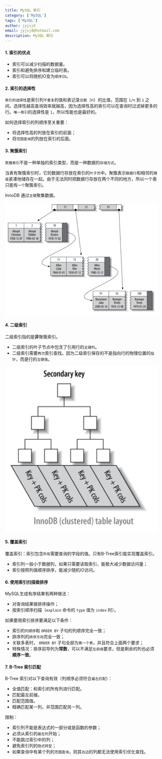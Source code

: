 ```yaml
---
title: MySQL 索引
category: ['MySQL']
tags: ['MySQL']
author: jyjsjd
email: jyjsjd@hotmail.com
description: MySQL 索引
---
```


#### 1. 索引的优点

* 索引可以减少扫描的数据量。
* 索引和避免排序和建立临时表。
* 索引可以将随机IO变为`顺序IO`。

#### 2. 索引的选择性

`索引的选择性`是索引列`不重复`的值和表记录`总数`（n）的比值，范围在 `1/n` 到 `1` 之间。选择性越高查询效率就越高，因为选择性高的索引可以在查询时过滤掉更多的行。`唯一索引`的选择性是 `1`，所以性能也是最好的。

如何选择索引的列顺序至关重要：
* 将选择性高的列放在索引的前面；
* 将`范围查询`的列放在索引的后面。

#### 3. 聚簇索引

`聚簇索引`不是一种单独的索引类型，而是一种数据的`存储方式`。

当表有聚簇索引时，它的数据行存放在索引的`叶子页`中。聚簇表示`数据行`和相邻的`键值`紧凑地储存在一起。由于无法同时把数据行存放在两个不同的地方，所以一个表只能有`一个`聚簇索引。

InnoDB 通过`主键`聚集数据。

![](/assets/img/clusterindex.png)

#### 4. 二级索引

二级索引指的是**非**聚簇索引。
* 二级索引的叶子节点中包含了引用行的`主键列`。
* 二级索引需要`两次`索引查找。因为二级索引保存的不是指向行的物理位置的`指针`，而是行的`主键值`。

![](/assets/img/secondaryindex.png)

#### 5. 覆盖索引

覆盖索引：索引包含`所有`需要查询的字段的值。只有B-Tree索引能实现覆盖索引。

* 索引列一般小于数据列，如果只需要读取索引，能极大减少数据访问量；
* 索引按照列值顺序排序，能减少随机IO访问。

#### 6. 使用索引扫描做排序

MySQL生成有序结果有两种做法：

* 对查询结果做排序操作；
* 按索引顺序扫描（`explain` 命令的 `type` 值为 `index` 时）。

如果要用索引排序要满足以下条件：

* 索引的`列顺序`和 `ORDER BY` 子句的列顺序完全一致；
* 排序列的`排序方向`完全一致；
* 关联多表时， `ORDER BY` 子句全部为`第一个表`，并且符合上面两个要求；
* 特殊情况：排序前导列为**常数**，可以不满足`左前缀`要求，但是剩余的列也必须**顺序一致**。

#### 7. B-Tree 索引匹配

B-Tree 索引对以下查询有效（列顺序必须符合`最左匹配`）：

* 全值匹配：和索引的所有列进行匹配。
* 匹配最左前缀。
* 匹配范围值。
* 精确匹配某一列，并范围匹配另一列。

限制：

* 索引列不能是表达式的一部分或是函数的参数；
* 必须从索引的`最左列`开始；
* 不能跳过索引中的列；
* 避免索引列的`隐式转型`；
* 如果查询中有某个列的`范围查询`，则其`右边`的列都无法使用索引优化查找。
